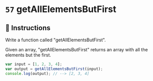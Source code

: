 # `57` getAllElementsButFirst

## 📝 Instructions

Write a function called "getAllElementsButFirst".

Given an array, "getAllElementsButFirst" returns an array with all the elements but the first.

```javascript
var input = [1, 2, 3, 4];
var output = getAllElementsButFirst(input);
console.log(output); // --> [2, 3, 4]
```